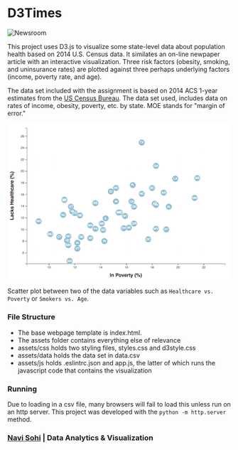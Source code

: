 # D3Times

![Newsroom](https://media.giphy.com/media/v2xIous7mnEYg/giphy.gif)

This project uses D3.js to visualize some state-level data about population health based on 2014 U.S. Census data.  It similates an on-line newpaper article with an interactive visualization.  Three risk factors (obesity, smoking, and uninsurance rates) are plotted against three perhaps underlying factors (income, poverty rate, and age).

The data set included with the assignment is based on 2014 ACS 1-year estimates from the [US Census Bureau](https://data.census.gov/cedsci/). The data set used, includes data on rates of income, obesity, poverty, etc. by state. MOE stands for "margin of error."

![4-scatter](Images/4-scatter.jpg)

Scatter plot between two of the data variables such as `Healthcare vs. Poverty` or `Smokers vs. Age`.

### File Structure
- The base webpage template is index.html.
- The assets folder contains everything else of relevance
- assets/css holds two styling files, styles.css and d3style.css
- assets/data holds the data set in data.csv
- assets/js holds .eslintrc.json and app.js, the latter of which runs the javascript code that contains the visualization

### Running
Due to loading in a csv file, many browsers will fail to load this unless run on an http server.  This project was developed with the `python -m http.server` method.

### [Navi Sohi](https://github.com/PlainJane20) | Data Analytics & Visualization
